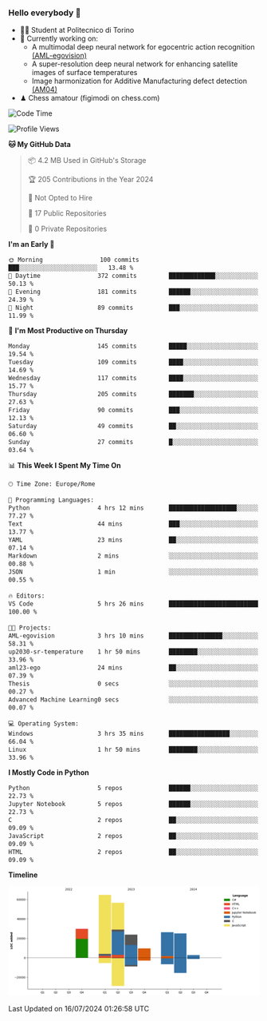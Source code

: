 ### Hello everybody 👋
- 🧑‍🎓 Student at Politecnico di Torino
- 🤖 Currently working on:
  - A multimodal deep neural network for egocentric action recognition [(AML-egovision)](https://github.com/figimodi/AML-egovision)
  - A super-resolution deep neural network for enhancing satellite images of surface temperatures
  - Image harmonization for Additive Manufacturing defect detection [(AM04)](https://github.com/figimodi/AM04)
- ♟ Chess amatour (figimodi on chess.com)

<!--
[![Figimodi's GitHub stats](https://github-readme-stats.vercel.app/api?username=figimodi&rank_icon=github&show_icons=true&include_all_commits=true)](https://github.com/figimodi/github-readme-stats)

![Top Langs](https://github-readme-stats.vercel.app/api/top-langs/?username=figimodi&layout=compact&)

[![Figimodi's WakaTime stats](https://github-readme-stats.vercel.app/api/wakatime?username=figimodi)](https://github.com/figimodi/github-readme-stats)
-->

<!--START_SECTION:waka-->
![Code Time](http://img.shields.io/badge/Code%20Time-234%20hrs%206%20mins-blue)

![Profile Views](http://img.shields.io/badge/Profile%20Views-0-blue)

**🐱 My GitHub Data** 

> 📦 4.2 MB Used in GitHub's Storage 
 > 
> 🏆 205 Contributions in the Year 2024
 > 
> 🚫 Not Opted to Hire
 > 
> 📜 17 Public Repositories 
 > 
> 🔑 0 Private Repositories 
 > 
**I'm an Early 🐤** 

```text
🌞 Morning                100 commits         ███░░░░░░░░░░░░░░░░░░░░░░   13.48 % 
🌆 Daytime                372 commits         █████████████░░░░░░░░░░░░   50.13 % 
🌃 Evening                181 commits         ██████░░░░░░░░░░░░░░░░░░░   24.39 % 
🌙 Night                  89 commits          ███░░░░░░░░░░░░░░░░░░░░░░   11.99 % 
```
📅 **I'm Most Productive on Thursday** 

```text
Monday                   145 commits         █████░░░░░░░░░░░░░░░░░░░░   19.54 % 
Tuesday                  109 commits         ████░░░░░░░░░░░░░░░░░░░░░   14.69 % 
Wednesday                117 commits         ████░░░░░░░░░░░░░░░░░░░░░   15.77 % 
Thursday                 205 commits         ███████░░░░░░░░░░░░░░░░░░   27.63 % 
Friday                   90 commits          ███░░░░░░░░░░░░░░░░░░░░░░   12.13 % 
Saturday                 49 commits          ██░░░░░░░░░░░░░░░░░░░░░░░   06.60 % 
Sunday                   27 commits          █░░░░░░░░░░░░░░░░░░░░░░░░   03.64 % 
```


📊 **This Week I Spent My Time On** 

```text
🕑︎ Time Zone: Europe/Rome

💬 Programming Languages: 
Python                   4 hrs 12 mins       ███████████████████░░░░░░   77.27 % 
Text                     44 mins             ███░░░░░░░░░░░░░░░░░░░░░░   13.77 % 
YAML                     23 mins             ██░░░░░░░░░░░░░░░░░░░░░░░   07.14 % 
Markdown                 2 mins              ░░░░░░░░░░░░░░░░░░░░░░░░░   00.88 % 
JSON                     1 min               ░░░░░░░░░░░░░░░░░░░░░░░░░   00.55 % 

🔥 Editors: 
VS Code                  5 hrs 26 mins       █████████████████████████   100.00 % 

🐱‍💻 Projects: 
AML-egovision            3 hrs 10 mins       ███████████████░░░░░░░░░░   58.31 % 
up2030-sr-temperature    1 hr 50 mins        ████████░░░░░░░░░░░░░░░░░   33.96 % 
aml23-ego                24 mins             ██░░░░░░░░░░░░░░░░░░░░░░░   07.39 % 
Thesis                   0 secs              ░░░░░░░░░░░░░░░░░░░░░░░░░   00.27 % 
Advanced Machine Learning0 secs              ░░░░░░░░░░░░░░░░░░░░░░░░░   00.07 % 

💻 Operating System: 
Windows                  3 hrs 35 mins       █████████████████░░░░░░░░   66.04 % 
Linux                    1 hr 50 mins        ████████░░░░░░░░░░░░░░░░░   33.96 % 
```

**I Mostly Code in Python** 

```text
Python                   5 repos             ██████░░░░░░░░░░░░░░░░░░░   22.73 % 
Jupyter Notebook         5 repos             ██████░░░░░░░░░░░░░░░░░░░   22.73 % 
C                        2 repos             ██░░░░░░░░░░░░░░░░░░░░░░░   09.09 % 
JavaScript               2 repos             ██░░░░░░░░░░░░░░░░░░░░░░░   09.09 % 
HTML                     2 repos             ██░░░░░░░░░░░░░░░░░░░░░░░   09.09 % 
```



**Timeline**

![Lines of Code chart](https://raw.githubusercontent.com/figimodi/figimodi/main/assets/bar_graph.png)


 Last Updated on 16/07/2024 01:26:58 UTC
<!--END_SECTION:waka-->

<!--
**figimodi/figimodi** is a ✨ _special_ ✨ repository because its `README.md` (this file) appears on your GitHub profile.

Here are some ideas to get you started:

- 🔭 I’m currently working on ...
- 🌱 I’m currently learning ...
- 👯 I’m looking to collaborate on ...
- 🤔 I’m looking for help with ...
- 💬 Ask me about ...
- 📫 How to reach me: ...
- 😄 Pronouns: ...
- ⚡ Fun fact: ...
-->

